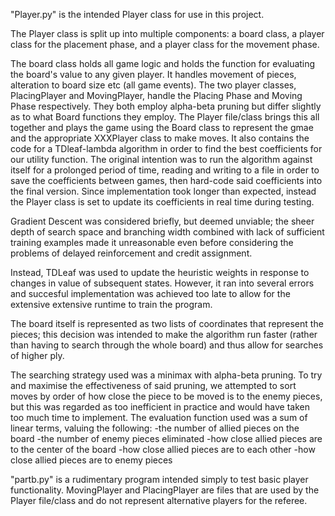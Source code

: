 "Player.py" is the intended Player class for use in this project.


The Player class is split up into multiple components: a board class, a player class for the placement phase, and a player class for the movement phase. 

The board class holds all game logic and holds the function for evaluating the board's value to any given player. It handles movement of pieces, alteration to board size etc (all game events).
The two player classes, PlacingPlayer and MovingPlayer, handle the Placing Phase and Moving Phase respectively. They both employ alpha-beta pruning but differ slightly as to what Board functions they employ.
The Player file/class brings this all together and plays the game using the Board class to represent the gmae and the appropriate XXXPlayer class to make moves. It also contains the code for a TDleaf-lambda algorithm in order to find the best coefficients for our utility function. The original intention was to run the algorithm against itself for a prolonged period of time, reading and writing to a file in order to save the coefficients between games, then hard-code said coefficients into the final version. Since implementation took longer than expected, instead the Player class is set to update its coefficients in real time during testing.

Gradient Descent was considered briefly, but deemed unviable; the sheer depth of search space and branching width combined with lack of sufficient training examples made it unreasonable even before considering the problems of delayed reinforcement and credit assignment.

Instead, TDLeaf was used to update the heuristic weights in response to changes in value of subsequent states. However, it ran into several errors and succesful implementation was achieved too late to allow for the extensive extensive runtime to train the program.

The board itself is represented as two lists of coordinates that represent the pieces; this decision was intended to make the algorithm run faster (rather than having to search through the whole board) and thus allow for searches of higher ply.

The searching strategy used was a minimax with alpha-beta pruning. To try and maximise the effectiveness of said pruning, we attempted to sort moves by order of how close the piece to be moved is to the enemy pieces, but this was regarded as too inefficient in practice and would have taken too much time to implement. The evaluation function used was a sum of linear terms, valuing the following:
-the number of allied pieces on the board
-the number of enemy pieces eliminated
-how close allied pieces are to the center of the board
-how close allied pieces are to each other
-how close allied pieces are to enemy pieces

"partb.py" is a rudimentary program intended simply to test basic player functionality.
MovingPlayer and PlacingPlayer are files that are used by the Player file/class and do not represent alternative players for the referee.